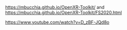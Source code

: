 https://mbucchia.github.io/OpenXR-Toolkit/ and https://mbucchia.github.io/OpenXR-Toolkit/FS2020.html

https://www.youtube.com/watch?v=D_zBF-JQd8o